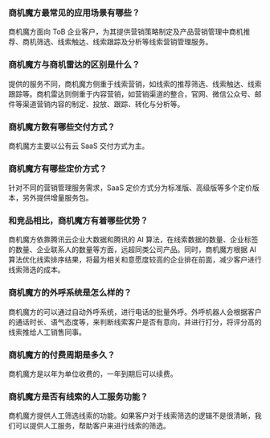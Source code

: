 ### 商机魔方最常见的应用场景有哪些？
商机魔方面向 ToB 企业客户，为其提供营销策略制定及产品营销管理中商机推荐、商机筛选、线索触达、线索跟踪及分析等线索营销管理服务。

### 商机魔方与商机雷达的区别是什么？
提供的服务不同，商机魔方侧重于线索营销，如线索的推荐筛选、线索触达、线索跟踪等。商机雷达则侧重于内容营销，如营销渠道的整合，官网、微信公众号、邮件等渠道营销内容的制定、投放、跟踪、转化与分析等。

### 商机魔方数有哪些交付方式？
商机魔方主要以公有云 SaaS 交付方式为主。

### 商机魔方有哪些定价方式？
针对不同的营销管理服务需求，SaaS 定价方式分为标准版、高级版等多个定价版本，另外提供增量服务包。

### 和竞品相比，商机魔方有着哪些优势？
商机魔方依靠腾讯云企业大数据和腾讯的 AI 算法，在线索数据的数量、企业标签的数量、企业联系人的数量等方面，远超同类公司产品。同时，商机魔方根据 AI 算法优化线索排序结果，将最为相关和意愿度较高的企业排在前面，减少客户进行线索筛选的成本。

### 商机魔方的外呼系统是怎么样的？
商机魔方的可以通过自动外呼系统，进行电话的批量外呼。外呼机器人会根据客户的通话时长、语气态度等，来判断线索客户是否有意向，并进行打分，将评分高的线索推给人工销售同事。

### 商机魔方的付费周期是多久？
商机魔方是以年为单位收费的，一年到期后可以续费。

### 商机魔方是否有线索的人工服务功能？
商机魔方提供人工筛选线索的功能。如果客户对于线索筛选的逻辑不是很清晰，我们可以提供人工服务，帮助客户来进行线索的筛选。
